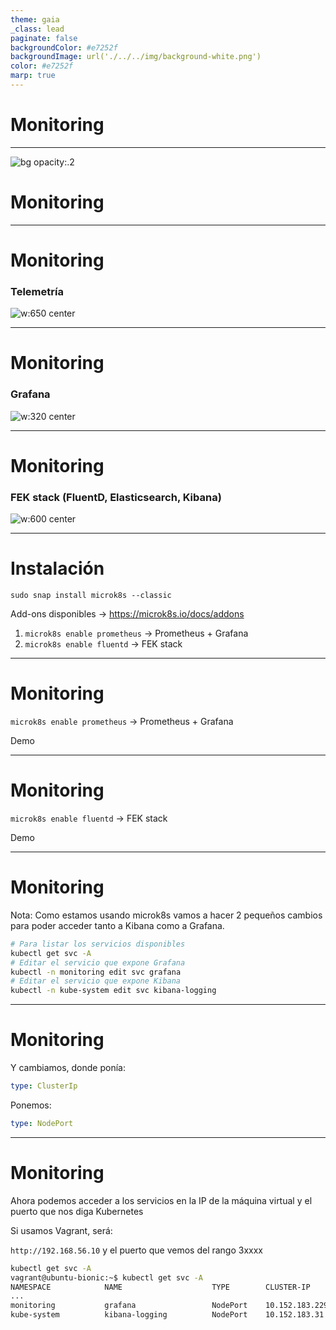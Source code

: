 ```yaml
---
theme: gaia
_class: lead
paginate: false
backgroundColor: #e7252f
backgroundImage: url('./../../img/background-white.png')
color: #e7252f
marp: true
---
```

<!-- _backgroundImage: url('./../../img/background-red.png') -->
<!-- _color: white -->

# Monitoring

---
![bg opacity:.2](https://i.imgur.com/GgGuUyl.gif)
# Monitoring

---
# Monitoring

### Telemetría

![w:650 center](https://docs.vmware.com/en/VMware-Tanzu-Toolkit-for-Kubernetes/images/GUID-A3897B1B-822E-410C-96C7-93FBD7AF61A5-low.png)

---
# Monitoring

### Grafana

![w:320 center](https://grafana.com/static/img/logos/grafana_logo_swirl-events.svg)

---
# Monitoring

### FEK stack (FluentD, Elasticsearch, Kibana)

![w:600 center](https://allvectorlogo.com/img/2019/06/elastic-elasticsearch-logo-vector.png)

---
# Instalación

`sudo snap install microk8s --classic`

Add-ons disponibles -> https://microk8s.io/docs/addons

1) `microk8s enable prometheus` -> Prometheus + Grafana
2) `microk8s enable fluentd` -> FEK stack

---
# Monitoring

`microk8s enable prometheus` -> Prometheus + Grafana

Demo

---
# Monitoring

`microk8s enable fluentd` -> FEK stack

Demo

---
# Monitoring

Nota: Como estamos usando microk8s vamos a hacer 2 pequeños cambios para poder acceder tanto a Kibana como a Grafana.

```bash
# Para listar los servicios disponibles
kubectl get svc -A
# Editar el servicio que expone Grafana
kubectl -n monitoring edit svc grafana
# Editar el servicio que expone Kibana
kubectl -n kube-system edit svc kibana-logging
```
---
# Monitoring

Y cambiamos, donde ponía:

```yaml
type: ClusterIp
```
Ponemos:
```yaml
type: NodePort
```

---
# Monitoring

Ahora podemos acceder a los servicios en la IP de la máquina virtual y el puerto que nos diga Kubernetes

Si usamos Vagrant, será:

`http://192.168.56.10` y el puerto que vemos del rango 3xxxx

```bash
kubectl get svc -A
vagrant@ubuntu-bionic:~$ kubectl get svc -A
NAMESPACE            NAME                    TYPE        CLUSTER-IP       EXTERNAL-IP   PORT(S)                        AGE
...
monitoring           grafana                 NodePort    10.152.183.229   <none>        3000:30238/TCP                 30m
kube-system          kibana-logging          NodePort    10.152.183.31    <none>        5601:30897/TCP                 30m
